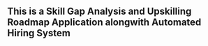 ## This is a Skill Gap Analysis and Upskilling Roadmap Application alongwith Automated Hiring System